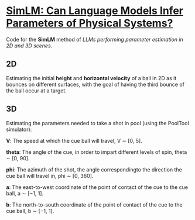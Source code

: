 # [SimLM: Can Language Models Infer Parameters of Physical Systems?](https://arxiv.org/abs/2312.14215)

Code for the **SimLM** method of _LLMs performing parameter estimation in 2D and 3D scenes_.

## 2D 
Estimating the initial __height__ and __horizontal velocity__ of a ball in 2D as it bounces on different surfaces, with the goal of having the third bounce of the ball occur at a target.

## 3D 
Estimating the parameters needed to take a shot in pool (using the PoolTool simulator):

__V__: The speed at which the cue ball will travel, V ∼ [0, 5].

__theta__: The angle of the cue, in order to impart different levels of spin, theta ∼ [0, 90].

__phi__: The azimuth of the shot, the angle correspondingto the direction the cue ball will travel in, phi ∼ [0, 360].

__a__: The east-to-west coordinate of the point of contact of the cue to the cue ball, a ∼ [−1, 1].

__b__: The north-to-south coordinate of the point of contact of the cue to the cue ball, b ∼ [−1, 1].
